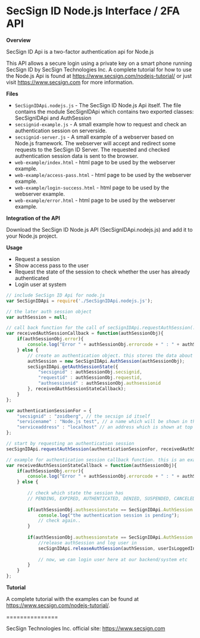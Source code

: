 # SecSign ID Node.js Interface / 2FA API

**Overview**

SecSign ID Api is a two-factor authentication api for Node.js

This API allows a secure login using a private key on a smart phone running SecSign ID by SecSign Technologies Inc.
A complete tutorial for how to use the Node.js Api is found at <https://www.secsign.com/nodejs-tutorial/> or just visit <https://www.secsign.com> for more information.
 
**Files**

* `SecSignIDApi.nodejs.js` - The SecSign ID Node.js Api itself. The file contains the module SecSignIDApi which contains two exported classes: SecSignIDApi and AuthSession
* `secsignid-example.js` - A small example how to request and check an authentication session on serverside.
* `secsignid-server.js` - A small example of a webserver based on Node.js framework. The webserver will accept and redirect some requests to the SecSign ID Server. The requested and checked authentication session data is sent to the browser.
* `web-example/index.html` - html page to be used by the webserver example.
* `web-example/access-pass.html` - html page to be used by the webserver example.
* `web-example/login-success.html` - html page to be used by the webserver example.
* `web-example/error.html` - html page to be used by the webserver example.

**Integration of the API**

Download the SecSign ID Node.js API (SecSignIDApi.nodejs.js) and add it to your Node.js project.

**Usage**
* Request a session
* Show access pass to the user
* Request the state of the session to check whether the user has already authenticated
* Login user at system

```javascript
// include SecSign ID Api for node.js
var SecSignIDApi = require('./SecSignIDApi.nodejs.js');

// the later auth session object
var authSession = null;

// call back function for the call of secSignIDApi.requestAuthSession(...)
var receivedAuthSessionCallback = function(authSessionObj){
	if(authSessionObj.error){
		console.log("Error " + authSessionObj.errorcode + " : " + authSessionObj.errormsg);
	} else {
		// create an authentication object. this stores the data about secsign id, request id and auth session id
		authSession = new SecSignIDApi.AuthSession(authSessionObj);
		secSignIDApi.getAuthSessionState({
	    	"secsignid" : authSessionObj.secsignid,
    		"requestid" : authSessionObj.requestid,
    		"authsessionid" : authSessionObj.authsessionid
		}, receivedAuthSessionStateCallback);
	}
};

var authenticationSessionFor = {
    "secsignid" : "zoidberg", // the secsign id itself
    "servicename" : "Node.js test", // a name which will be shown in the push notification
    "serviceaddress" : "localhost" // an address which is shown at top in the app, when user has to pick the correct access pass
};

// start by requesting an authentication session
secSignIDApi.requestAuthSession(authenticationSessionFor, receivedAuthSessionCallback);

// example for authentication session callback function. this is an example how to deal with the authentication state
var receivedAuthSessionStateCallback = function(authSessionObj){
    if(authSessionObj.error){
        console.log("Error " + authSessionObj.errorcode + " : " + authSessionObj.errormsg);
    } else {
   
        // check which state the session has
        // PENDING, EXPIRED, AUTHENTICATED, DENIED, SUSPENDED, CANCELED, FETCHED, INVALID, NOSTATE
   
        if(authSessionObj.authsessionstate == SecSignIDApi.AuthSession.PENDING){
            console.log("the authentication session is pending");
            // check again..
        }
        
        if(authSessionObj.authsessionstate == SecSignIDApi.AuthSession.AUTHENTICATED){
            //release authSession and log user in
            secSignIDApi.releaseAuthSession(authSession, userIsLoggedInCallback);
            
            // now, we can login user here at our backend/system etc
        }
    }
};
```

**Tutorial**

A complete tutorial with the examples can be found at <https://www.secsign.com/nodejs-tutorial/>.

===============

SecSign Technologies Inc. official site: <https://www.secsign.com>
